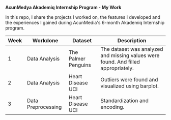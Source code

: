 **AcunMedya Akademiq Internship Program - My Work**

In this repo, I share the projects I worked on, the features I developed and the experiences I gained during AcunMedia's 6-month Akademiq Internship program.


| Week    | Workdone | Dataset | Description|
| -------- | ------- | ------- |-------------------------|
| 1  | Data Analysis | The Palmer Penguins | The dataset was analyzed and missing values were found. And filled appropriately. |
| 2  | Data Analysis | Heart Disease UCI | Outliers were found and visualized using barplot.|
| 3  | Data Preprocessing | Heart Disease UCI | Standardization and encoding. |

